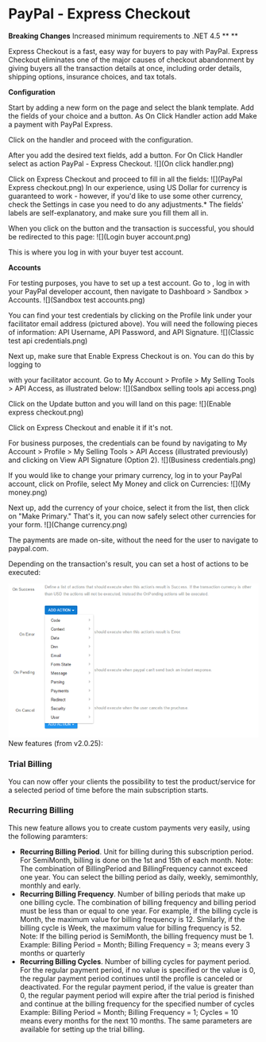 # PayPal - Express Checkout

**Breaking Changes** Increased minimum requirements to .NET 4.5 ** ** 

Express Checkout is a fast, easy way for buyers to pay with PayPal. Express Checkout eliminates one of the major causes of checkout abandonment by giving buyers all the transaction details at once, including order details, shipping options, insurance choices, and tax totals. 

**Configuration** 

Start by adding a new form on the page and select the blank template. Add the fields of your choice and a button. As On Click Handler action add Make a payment with PayPal Express.  

Click on the handler and proceed with the configuration.  

After you add the desired text fields, add a button. For On Click Handler select as action PayPal - Express Checkout. 
![](On click handler.png)

Click on Express Checkout and proceed to fill in all the fields: 
![](PayPal Express checkout.png)
In our experience, using US Dollar for currency is guaranteed to work - however, if you'd like to use some other currency, check the Settings in case you need to do any adjustments.* The fields' labels are self-explanatory, and make sure you fill them all in. 

When you click on the button and the transaction is successful, you should be redirected to this page: 
![](Login buyer account.png)

This is where you log in with your buyer test account. 

**Accounts** 

For testing purposes, you have to set up a test account. Go to , log in with your PayPal developer account, then  navigate to Dashboard > Sandbox > Accounts.
![](Sandbox test accounts.png)


You can find your test credentials by clicking on the Profile link under your facilitator email address (pictured above). You will need the following pieces of information: API Username, API Password, and API Signature.
![](Classic test api credentials.png)

Next up, make sure that Enable Express Checkout is on. You can do this by logging to



 with your facilitator account. Go to My Account > Profile > My Selling Tools > API Access, as illustrated below: 
![](Sandbox selling tools api access.png)

  

Click on the Update button and you will land on this page:
![](Enable express checkout.png)

Click on Express Checkout and enable it if it's not.

For business purposes, the credentials can be found by navigating to My Account > Profile > My Selling Tools > API Access (illustrated previously) and clicking on View API Signature (Option 2).
![](Business credentials.png)


If you would like to change your primary currency, log in to your PayPal account, click on Profile, select My Money and click on Currencies:
![](My money.png)

  

Next up, add the currency of your choice, select it from the list, then click on "Make Primary." That's it, you can now safely select other currencies for your form.
![](Change currency.png)

The payments are made on-site, without the need for the user to navigate to paypal.com.

Depending on the transaction's result, you can set a host of actions to be executed:

![](Untitled.png)
New features (from v2.0.25):


### Trial Billing

You can now offer your clients the possibility to test the product/service for a selected period of time before the main subscription starts.  


### Recurring Billing

This new feature allows you to create custom payments very easily, using the following paramters:
 * **Recurring Billing Period**. Unit for billing during this subscription period. For SemiMonth, billing is done on the 1st and 15th of each month.
Note: The combination of BillingPeriod and BillingFrequency cannot exceed one year. You can select the billing period as daily, weekly, semimonthly, monthly and early.
 * **Recurring Billing Frequency**. Number of billing periods that make up one billing cycle.
The combination of billing frequency and billing period must be less than or equal to one year. For example, if the billing cycle is Month, the maximum value for billing frequency is 12. Similarly, if the billing cycle is Week, the maximum value for billing frequency is 52.
Note: If the billing period is SemiMonth, the billing frequency must be 1.
Example: Billing Period = Month; Billing Frequency = 3; means every 3 months or quarterly
 * **Recurring Billing Cycles**. Number of billing cycles for payment period.
For the regular payment period, if no value is specified or the value is 0, the regular payment period continues until the profile is canceled or deactivated.
For the regular payment period, if the value is greater than 0, the regular payment period will expire after the trial period is finished and continue at the billing frequency for the specified number of cycles
Example: Billing Period = Month; Billing Frequency = 1; Cycles = 10 means every months for the next 10 months. The same parameters are available for setting up the trial billing.
 


